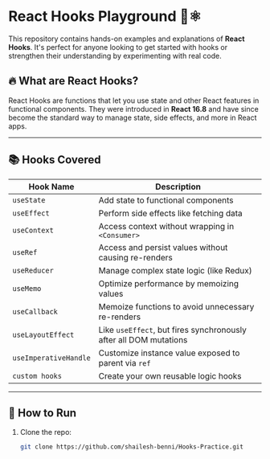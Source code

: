 # React Hooks Playground 🧠⚛️

This repository contains hands-on examples and explanations of **React Hooks**. It's perfect for anyone looking to get started with hooks or strengthen their understanding by experimenting with real code.

## 🔥 What are React Hooks?

React Hooks are functions that let you use state and other React features in functional components. They were introduced in **React 16.8** and have since become the standard way to manage state, side effects, and more in React apps.

---

## 📚 Hooks Covered

| Hook Name        | Description |
|------------------|-------------|
| `useState`       | Add state to functional components |
| `useEffect`      | Perform side effects like fetching data |
| `useContext`     | Access context without wrapping in `<Consumer>` |
| `useRef`         | Access and persist values without causing re-renders |
| `useReducer`     | Manage complex state logic (like Redux) |
| `useMemo`        | Optimize performance by memoizing values |
| `useCallback`    | Memoize functions to avoid unnecessary re-renders |
| `useLayoutEffect` | Like `useEffect`, but fires synchronously after all DOM mutations |
| `useImperativeHandle` | Customize instance value exposed to parent via `ref` |
| `custom hooks`   | Create your own reusable logic hooks |

---

## 🚀 How to Run

1. Clone the repo:
   ```bash
   git clone https://github.com/shailesh-benni/Hooks-Practice.git
